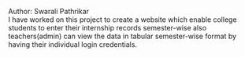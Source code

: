 Author: Swarali Pathrikar
<br>
I have worked on this project to create a website which enable college students to enter their internship records semester-wise also teachers(admin) can view the data in tabular semester-wise format by having their individual login credentials.
